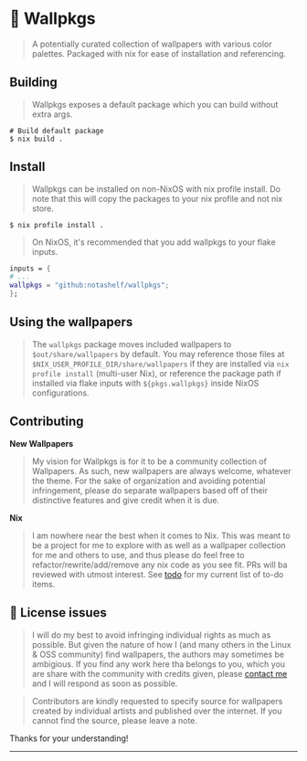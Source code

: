 # 📒 Wallpkgs

> A potentially curated collection of wallpapers with various color palettes. Packaged 
with nix for ease of installation and referencing.

## Building

> Wallpkgs exposes a default package which you can build without extra args.

```console
# Build default package
$ nix build .
```

## Install 

> Wallpkgs can be installed on non-NixOS with nix profile install. Do note that this 
will copy the packages to your nix profile and not nix store.

```console
$ nix profile install .
```

> On NixOS, it's recommended that you add wallpkgs to your flake inputs.

```nix 
inputs = {
# ...
wallpkgs = "github:notashelf/wallpkgs";
};
```

## Using the wallpapers 

> The `wallpkgs` package moves included wallpapers to `$out/share/wallpapers` by 
default. You may reference those files at `$NIX_USER_PROFILE_DIR/share/wallpapers`
if they are installed via `nix profile install` (multi-user Nix), or reference the 
package path if installed via flake inputs with `${pkgs.wallpkgs}` inside NixOS 
configurations. 

## Contributing

**New Wallpapers**
> My vision for Wallpkgs is for it to be a community collection of Wallpapers. As such, 
new wallpapers are always welcome, whatever the theme. For the sake of organization and 
avoiding potential infringement, please do separate wallpapers based off of their distinctive 
features and give credit when it is due.

**Nix**
> I am nowhere near the best when it comes to Nix. This was meant to be a project for 
me to explore with as well as a wallpaper collection for me and others to use, and thus 
please do feel free to refactor/rewrite/add/remove any nix code as you see fit. PRs will ba 
reviewed with utmost interest. See [todo](../TODO) for my current list of to-do items.

## 📜 License issues 

> I will do my best to avoid infringing individual rights as much as possible. But given 
the nature of how I (and many others in the Linux & OSS community) find wallpapers, 
the authors may sometimes be ambigious. If you find any work here tha belongs to you, which 
you are share with the community with credits given, please [contact me](issues) and I will respond 
as soon as possible. 

> Contributors are kindly requested to specify source for wallpapers created by individual artists 
and published over the internet. If you cannot find the source, please leave a note.

Thanks for your understanding!

--- 
